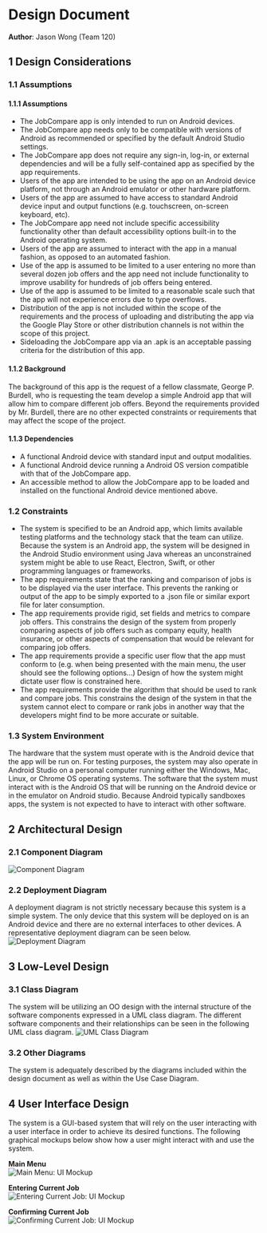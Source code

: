 # Design Document

**Author**: Jason Wong (Team 120)

## 1 Design Considerations

### 1.1 Assumptions

#### 1.1.1 Assumptions
* The JobCompare app is only intended to run on Android devices.
* The JobCompare app needs only to be compatible with versions of Android as recommended or specified by the default Android Studio settings.
* The JobCompare app does not require any sign-in, log-in, or external dependencies and will be a fully self-contained app as specified by the app requirements.
* Users of the app are intended to be using the app on an Android device platform, not through an Android emulator or other hardware platform.
* Users of the app are assumed to have access to standard Android device input and output functions (e.g. touchscreen, on-screen keyboard, etc).
* The JobCompare app need not include specific accessibility functionality other than default accessibility options built-in to the Android operating system.
* Users of the app are assumed to interact with the app in a manual fashion, as opposed to an automated fashion.
* Use of the app is assumed to be limited to a user entering no more than several dozen job offers and the app need not include functionality to improve usability for hundreds of job offers being entered.
* Use of the app is assumed to be limited to a reasonable scale such that the app will not experience errors due to type overflows.
* Distribution of the app is not included within the scope of the requirements and the process of uploading and distributing the app via the Google Play Store or other distribution channels is not within the scope of this project.
* Sideloading the JobCompare app via an .apk is an acceptable passing criteria for the distribution of this app.

#### 1.1.2 Background
The background of this app is the request of a fellow classmate, George P. Burdell, who is requesting the team develop a simple Android app that will allow him to compare different job offers. Beyond the requirements provided by Mr. Burdell, there are no other expected constraints or requirements that may affect the scope of the project.

#### 1.1.3 Dependencies
* A functional Android device with standard input and output modalities.
* A functional Android device running a Android OS version compatible with that of the JobCompare app.
* An accessible method to allow the JobCompare app to be loaded and installed on the functional Android device mentioned above.


### 1.2 Constraints

* The system is specified to be an Android app, which limits available testing platforms and the technology stack that the team can utilize. Because the system is an Android app, the system will be designed in the Android Studio environment using Java whereas an unconstrained system might be able to use React, Electron, Swift, or other programming languages or frameworks.
* The app requirements state that the ranking and comparison of jobs is to be displayed via the user interface. This prevents the ranking or output of the app to be simply exported to a .json file or similar export file for later consumption.
* The app requirements provide rigid, set fields and metrics to compare job offers. This constrains the design of the system from properly comparing aspects of job offers such as company equity, health insurance, or other aspects of compensation that would be relevant for comparing job offers.
* The app requirements provide a specific user flow that the app must conform to (e.g. when being presented with the main menu, the user should see the following options...) Design of how the system might dictate user flow is constrained here.
* The app requirements provide the algorithm that should be used to rank and compare jobs. This constrains the design of the system in that the system cannot elect to compare or rank jobs in another way that the developers might find to be more accurate or suitable.


### 1.3 System Environment

The hardware that the system must operate with is the Android device that the app will be run on. For testing purposes, the system may also operate in Android Studio on a personal computer running either the Windows, Mac, Linux, or Chrome OS operating systems. The software that the system must interact with is the Android OS that will be running on the Android device or in the emulator on Android studio. Because Android typically sandboxes apps, the system is not expected to have to interact with other software.

## 2 Architectural Design

### 2.1 Component Diagram
 
![Component Diagram](./images/component_diagram.png) 

### 2.2 Deployment Diagram

A deployment diagram is not strictly necessary because this system is a simple system. The only device that this system will be deployed on is an Android device and there are no external interfaces to other devices. A representative deployment diagram can be seen below.  
![Deployment Diagram](./images/deployment_diagram.png) 


## 3 Low-Level Design

### 3.1 Class Diagram
 
The system will be utilizing an OO design with the internal structure of the software components expressed in a UML class diagram. The different software components and their relationships can be seen in the following UML class diagram.
![UML Class Diagram](./images/uml_class_diagram.png) 

### 3.2 Other Diagrams

The system is adequately described by the diagrams included within the design document as well as within the Use Case Diagram.

## 4 User Interface Design

The system is a GUI-based system that will rely on the user interacting with a user interface in order to achieve its desired functions. The following graphical mockups below show how a user might interact with and use the system.  

**Main Menu**  
![Main Menu: UI Mockup](./images/ui_mockup_screen1.png)  
   
**Entering Current Job**  
![Entering Current Job: UI Mockup](./images/ui_mockup_screen2.png)
  
**Confirming Current Job**  
![Confirming Current Job: UI Mockup](./images/ui_mockup_screen3.png)  